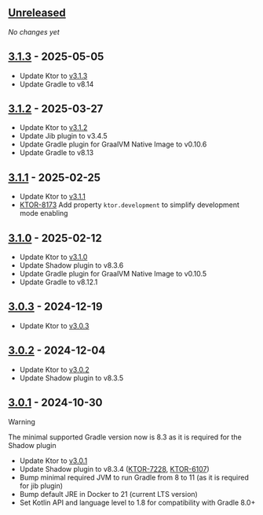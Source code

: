 <!--
The format is based on Keep a Changelog: https://keepachangelog.com/en/1.1.0/
-->

## [Unreleased]

_No changes yet_

## [3.1.3] - 2025-05-05

- Update Ktor to [v3.1.3](https://github.com/ktorio/ktor/releases/tag/3.1.3)
- Update Gradle to v8.14

## [3.1.2] - 2025-03-27

- Update Ktor to [v3.1.2](https://github.com/ktorio/ktor/releases/tag/3.1.2)
- Update Jib plugin to v3.4.5
- Update Gradle plugin for GraalVM Native Image to v0.10.6
- Update Gradle to v8.13

## [3.1.1] - 2025-02-25

- Update Ktor to [v3.1.1](https://github.com/ktorio/ktor/releases/tag/3.1.1)
- [KTOR-8173] Add property `ktor.development` to simplify development mode enabling

[KTOR-8173]: https://youtrack.jetbrains.com/issue/KTOR-8173/

## [3.1.0] - 2025-02-12

- Update Ktor to [v3.1.0](https://github.com/ktorio/ktor/releases/tag/3.1.0)
- Update Shadow plugin to v8.3.6 
- Update Gradle plugin for GraalVM Native Image to v0.10.5
- Update Gradle to v8.12.1

## [3.0.3] - 2024-12-19

- Update Ktor to [v3.0.3](https://github.com/ktorio/ktor/releases/tag/3.0.3)

## [3.0.2] - 2024-12-04

- Update Ktor to [v3.0.2](https://github.com/ktorio/ktor/releases/tag/3.0.2)
- Update Shadow plugin to v8.3.5

## [3.0.1] - 2024-10-30

> [!WARNING]
> The minimal supported Gradle version now is 8.3 as it is required for the Shadow plugin

- Update Ktor to [v3.0.1](https://github.com/ktorio/ktor/releases/tag/3.0.1)
- Update Shadow plugin to v8.3.4 ([KTOR-7228](https://youtrack.jetbrains.com/issue/KTOR-7228), [KTOR-6107](https://youtrack.jetbrains.com/issue/KTOR-6107))
- Bump minimal required JVM to run Gradle from 8 to 11 (as it is required for jib plugin)
- Bump default JRE in Docker to 21 (current LTS version)
- Set Kotlin API and language level to 1.8 for compatibility with Gradle 8.0+

[unreleased]: https://github.com/ktorio/ktor-build-plugins/compare/v3.1.3...main
[3.1.3]: https://github.com/ktorio/ktor-build-plugins/compare/v3.1.2...v3.1.3
[3.1.2]: https://github.com/ktorio/ktor-build-plugins/compare/v3.1.1...v3.1.2
[3.1.1]: https://github.com/ktorio/ktor-build-plugins/compare/v3.1.0...v3.1.1
[3.1.0]: https://github.com/ktorio/ktor-build-plugins/compare/v3.0.3...v3.1.0
[3.0.3]: https://github.com/ktorio/ktor-build-plugins/compare/v3.0.2...v3.0.3
[3.0.2]: https://github.com/ktorio/ktor-build-plugins/compare/v3.0.1...v3.0.2
[3.0.1]: https://github.com/ktorio/ktor-build-plugins/compare/v3.0.0...v3.0.1